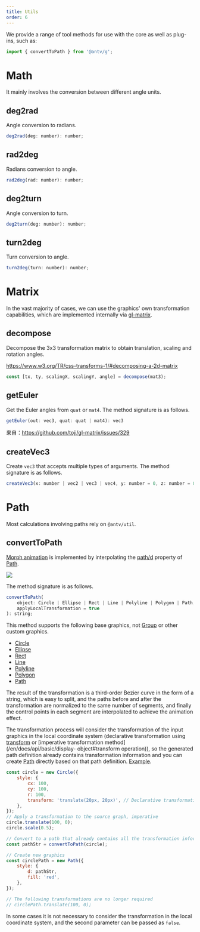 ```yaml
---
title: Utils
order: 6
---
```


We provide a range of tool methods for use with the core as well as plug-ins, such as:

```js
import { convertToPath } from '@antv/g';
```

# Math

It mainly involves the conversion between different angle units.

## deg2rad

Angle conversion to radians.

```js
deg2rad(deg: number): number;
```

## rad2deg

Radians conversion to angle.

```js
rad2deg(rad: number): number;
```

## deg2turn

Angle conversion to turn.

```js
deg2turn(deg: number): number;
```

## turn2deg

Turn conversion to angle.

```js
turn2deg(turn: number): number;
```

# Matrix

In the vast majority of cases, we can use the graphics' own transformation capabilities, which are implemented internally via [gl-matrix](https://github.com/toji/gl-matrix).

## decompose

Decompose the 3x3 transformation matrix to obtain translation, scaling and rotation angles.

https://www.w3.org/TR/css-transforms-1/#decomposing-a-2d-matrix

```js
const [tx, ty, scalingX, scalingY, angle] = decompose(mat3);
```

## getEuler

Get the Euler angles from `quat` or `mat4`. The method signature is as follows.

```js
getEuler(out: vec3, quat: quat | mat4): vec3
```

来自：https://github.com/toji/gl-matrix/issues/329

## createVec3

Create `vec3` that accepts multiple types of arguments. The method signature is as follows.

```js
createVec3(x: number | vec2 | vec3 | vec4, y: number = 0, z: number = 0): vec3;
```

# Path

Most calculations involving paths rely on `@antv/util`.

## convertToPath

[Morph animation](/en/docs/api/animation/waapi#morping) is implemented by interpolating the [path/d](/en/docs/api/basic/path#d) property of [Path](/en/docs/api/basic/path).

<img src="https://gw.alipayobjects.com/mdn/rms_6ae20b/afts/img/A*qCHaTJUg_aEAAAAAAAAAAAAAARQnAQ">

The method signature is as follows.

```js
convertToPath(
    object: Circle | Ellipse | Rect | Line | Polyline | Polygon | Path,
    applyLocalTransformation = true
): string;
```

This method supports the following base graphics, not [Group](/en/docs/api/basic/group) or other custom graphics.

-   [Circle](/en/docs/api/basic/circle)
-   [Ellipse](/en/docs/api/basic/ellipse)
-   [Rect](/en/docs/api/basic/rect)
-   [Line](/en/docs/api/basic/line)
-   [Polyline](/en/docs/api/basic/polyline)
-   [Polygon](/en/docs/api/basic/polygon)
-   [Path](/en/docs/api/basic/path)

The result of the transformation is a third-order Bezier curve in the form of a string, which is easy to split, and the paths before and after the transformation are normalized to the same number of segments, and finally the control points in each segment are interpolated to achieve the animation effect.

The transformation process will consider the transformation of the input graphics in the local coordinate system (declarative transformation using [transform](/en/docs/api/basic/display-object#transform) or [imperative transformation method](/en/docs/api/basic/display- object#transform operation)), so the generated path definition already contains transformation information and you can create [Path](/en/docs/api/basic/path) directly based on that path definition. [Example](/en/examples/animation#convert-to-path).

```js
const circle = new Circle({
    style: {
        cx: 100,
        cy: 100,
        r: 100,
        transform: 'translate(20px, 20px)', // Declarative transformations
    },
});
// Apply a transformation to the source graph, imperative
circle.translate(100, 0);
circle.scale(0.5);

// Convert to a path that already contains all the transformation information
const pathStr = convertToPath(circle);

// Create new graphics
const circlePath = new Path({
    style: {
        d: pathStr,
        fill: 'red',
    },
});

// The following transformations are no longer required
// circlePath.translate(100, 0);
```

In some cases it is not necessary to consider the transformation in the local coordinate system, and the second parameter can be passed as `false`.
